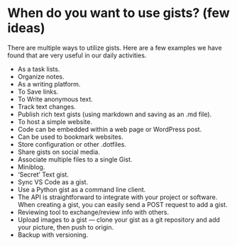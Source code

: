 # When do you want to use gists? (few ideas)

There are multiple ways to utilize gists. Here are a few examples we have found that are very useful in our daily activities.

*    As a task lists.
*    Organize notes.
*    As a writing platform.
*    To Save links.
*    To Write anonymous text.
*    Track text changes.
*    Publish rich text gists (using markdown and saving as an .md file).
*    To host a simple website.
*    Code can be embedded within a web page or WordPress post.
*    Can be used to bookmark websites.
*    Store configuration or other .dotfiles.
*    Share gists on social media.
*    Associate multiple files to a single Gist.
*    Miniblog.
*    ‘Secret’ Text gist.
*    Sync VS Code as a gist.
*    Use a Python gist as a command line client.
*    The API is straightforward to integrate with your project or software. When creating a gist, you can easily send a     POST request to add a gist.
*    Reviewing tool to exchange/review info with others.
*    Upload images to a gist — clone your gist as a git repository and add your picture, then push to origin.
*    Backup with versioning.
